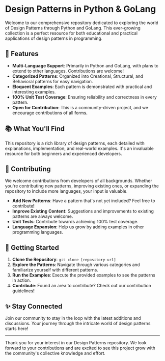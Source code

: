 # Design Patterns in Python & GoLang

Welcome to our comprehensive repository dedicated to exploring the world of Design Patterns through Python and GoLang. This ever-growing collection is a perfect resource for both educational and practical applications of design patterns in programming.

## 🚀 Features

- **Multi-Language Support**: Primarily in Python and GoLang, with plans to extend to other languages. Contributions are welcome!
- **Categorized Patterns**: Organized into Creational, Structural, and Behavioral patterns for easy navigation.
- **Eloquent Examples**: Each pattern is demonstrated with practical and interesting examples.
- **100% Unit Test Coverage**: Ensuring reliability and correctness in every pattern.
- **Open for Contribution**: This is a community-driven project, and we encourage contributions of all forms.

## 📚 What You'll Find

This repository is a rich library of design patterns, each detailed with explanations, implementation, and real-world examples. It's an invaluable resource for both beginners and experienced developers.

## 🤝 Contributing

We welcome contributions from developers of all backgrounds. Whether you're contributing new patterns, improving existing ones, or expanding the repository to include more languages, your input is valuable.

- **Add New Patterns**: Have a pattern that's not yet included? Feel free to contribute!
- **Improve Existing Content**: Suggestions and improvements to existing patterns are always welcome.
- **Unit Tests**: Contribute towards achieving 100% test coverage.
- **Language Expansion**: Help us grow by adding examples in other programming languages.

## 🌟 Getting Started

1. **Clone the Repository**: `git clone [repository-url]`
2. **Explore the Patterns**: Navigate through various categories and familiarize yourself with different patterns.
3. **Run the Examples**: Execute the provided examples to see the patterns in action.
4. **Contribute**: Found an area to contribute? Check out our contribution guidelines!

## ✨ Stay Connected

Join our community to stay in the loop with the latest additions and discussions. Your journey through the intricate world of design patterns starts here!

---

Thank you for your interest in our Design Patterns repository. We look forward to your contributions and are excited to see this project grow with the community's collective knowledge and effort.
